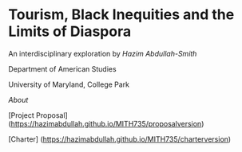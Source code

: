 # Tourism, Black Inequities and the Limits of Diaspora

An interdisciplinary exploration by *Hazim Abdullah-Smith*

Department of American Studies

University of Maryland, College Park



*About*

[Project Proposal] (https://hazimabdullah.github.io/MITH735/proposalversion)

[Charter] (https://hazimabdullah.github.io/MITH735/charterversion)
